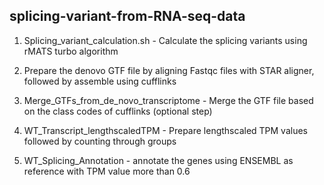 ## splicing-variant-from-RNA-seq-data

1. Splicing_variant_calculation.sh - Calculate the splicing variants using rMATS turbo algorithm 

2. Prepare the denovo GTF file by aligning Fastqc files with STAR aligner, followed by assemble using cufflinks

3. Merge_GTFs_from_de_novo_transcriptome - Merge the GTF file based on the class codes of cufflinks (optional step)

4. WT_Transcript_lengthscaledTPM - Prepare lengthscaled TPM values followed by counting through groups

5. WT_Splicing_Annotation - annotate the genes using ENSEMBL as reference with TPM value more than 0.6
